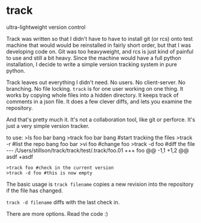 track
=====

ultra-lightweight version control

Track was written so that I didn't have to have to install git (or rcs) onto test machine
that would would be reinstalled in fairly short order, but that I was developing code on. Git was 
too heavyweight, and rcs is just kind of painful to use and still a bit heavy. Since the machine would
have a full python installation, I decide to write a simple version tracking system in pure python.

Track leaves out everything I didn't need. No users. No client-server. No branching. No file locking. 
`track` is for one user working on one thing. It works by copying whole files into a hidden directory.
It keeps track of comments in a json file. It does a few clever diffs, and lets you examine the repository.

And that's pretty much it. It's not a collaboration tool, like git or perforce. It's just a very simple version 
tracker.

to use:
    >ls
    foo bar bang
    >track foo bar bang  #start tracking the files
    >track -r #list the repo
    bang
    foo
    bar
    >vi foo #change foo
    >track -d foo #diff the file
    --- /Users/stillson/track/track/test/.track/foo.01
    +++ foo
    @@ -1,1 +1,2 @@
    asdf
    +asdf
    
    >track foo #check in the current version
    >track -d foo #this is now empty
    
The basic usage is `track filename` copies a new revision into the repository if the file has changed.

`track -d filename` diffs with the last check in.

There are more options. Read the code :)